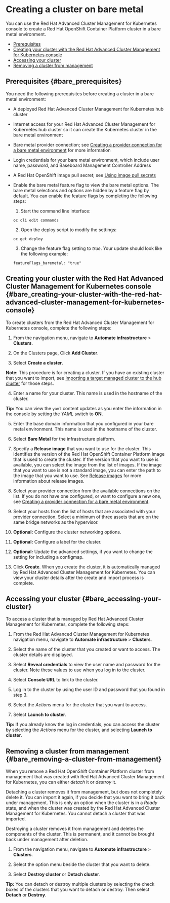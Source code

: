 # Creating a cluster on bare metal

You can use the Red Hat Advanced Cluster Management for Kubernetes console to create a Red Hat OpenShift Container Platform cluster in a bare metal environment.

  - [Prerequisites](#bare_prerequisites)
  - [Creating your cluster with the Red Hat Advanced Cluster Management for Kubernetes console](#bare_creating-your-cluster-with-the-red-hat-advanced-cluster-management-for-kubernetes-console)
  - [Accessing your cluster](#bare_accessing-your-cluster)
  - [Removing a cluster from management](#bare_removing-a-cluster-from-management)

## Prerequisites {#bare_prerequisites}

You need the following prerequisites before creating a cluster in a bare metal environment:

* A deployed Red Hat Advanced Cluster Management for Kubernetes hub cluster

* Internet access for your Red Hat Advanced Cluster Management for Kubernetes hub cluster so it can create the Kubernetes cluster in the bare metal environment

* Bare metal provider connection; see [Creating a provider connection for a bare metal environment](prov_conn_bare.md) for more information

* Login credentials for your bare metal environment, which include user name, password, and Baseboard Management Controller Address

* A Red Hat OpenShift image pull secret; see [Using image pull secrets](https://docs.openshift.com/container-platform/4.3/openshift_images/managing_images/using-image-pull-secrets.html)

* Enable the bare metal feature flag to view the bare metal options. The bare metal selections and options are hidden by a feature flag by default. You can enable the feature flags by completing the following steps:

  1. Start the command line interface:
  
    ```
    oc cli edit commands
    ```
    
  2. Open the deploy script to modify the settings:
  
    ```
    oc get deploy
    ```
    
  3. Change the feature flag setting to *true*. Your update should look like the following example:
  
    ```
    featureFlags_baremetal: "true"
    ```
    
## Creating your cluster with the Red Hat Advanced Cluster Management for Kubernetes console {#bare_creating-your-cluster-with-the-red-hat-advanced-cluster-management-for-kubernetes-console}

To create clusters from the Red Hat Advanced Cluster Management for Kubernetes console, complete the following steps:

1. From the navigation menu, navigate to **Automate infrastructure** > **Clusters**.

2. On the Clusters page, Click **Add Cluster**.

3. Select **Create a cluster**.

  **Note:** This procedure is for creating a cluster. If you have an existing cluster that you want to import, see [Importing a target managed cluster to the hub cluster](import.md) for those steps.

4. Enter a name for your cluster. This name is used in the hostname of the cluster.

  **Tip:** You can view the `yaml` content updates as you enter the information in the console by setting the *YAML* switch to **ON**.

5. Enter the base domain information that you configured in your bare metal environment. This name is used in the hostname of the cluster.

6. Select **Bare Metal** for the infrastructure platform.

7. Specify a **Release image** that you want to use for the cluster. This identifies the version of the Red Hat OpenShift Container Platform image that is used to create the cluster. If the version that you want to use is available, you can select the image from the list of images. If the image that you want to use is not a standard image, you can enter the path to the image that you want to use. See [Release images](release_images.md) for more information about release images.

8. Select your provider connection from the available connections on the list. If you do not have one configured, or want to configure a new one, see [Creating a provider connection for a bare metal environment](prov_conn_bare.md).

9. Select your hosts from the list of hosts that are associated with your provider connection. Select a minimum of three assets that are on the same bridge networks as the hypervisor.

10. **Optional:** Configure the cluster networking options.

11. **Optional:** Configure a label for the cluster.

12. **Optional:** Update the advanced settings, if you want to change the setting for including a configmap.

13. Click **Create**. When you create the cluster, it is automatically managed by Red Hat Advanced Cluster Management for Kubernetes. You can view your cluster details after the create and import process is complete.

## Accessing your cluster {#bare_accessing-your-cluster}

To access a cluster that is managed by Red Hat Advanced Cluster Management for Kubernetes, complete the following steps:

1. From the Red Hat Advanced Cluster Management for Kubernetes navigation menu, navigate to **Automate infrastructure** > **Clusters**.

2. Select the name of the cluster that you created or want to access. The cluster details are displayed.

3. Select **Reveal credentials** to view the user name and password for the cluster. Note these values to use when you log in to the cluster.

4. Select **Console URL** to link to the cluster.

5. Log in to the cluster by using the user ID and password that you found in step 3.

6. Select the *Actions* menu for the cluster that you want to access.

7. Select **Launch to cluster**.

  **Tip:** If you already know the log in credentials, you can access the cluster by selecting the *Actions* menu for the cluster, and selecting **Launch to cluster**.

## Removing a cluster from management {#bare_removing-a-cluster-from-management}

When you remove a Red Hat OpenShift Container Platform cluster from management that was created with Red Hat Advanced Cluster Management for Kubernetes, you can either *detach* it or *destroy* it.  

Detaching a cluster removes it from management, but does not completely delete it. You can import it again, if you decide that you want to bring it back under management. This is only an option when the cluster is in a *Ready* state, and when the cluster was created by the Red Hat Advanced Cluster Management for Kubernetes. You cannot detach a cluster that was imported.

Destroying a cluster removes it from management and deletes the components of the cluster. This is permanent, and it cannot be brought back under management after deletion.   

1. From the navigation menu, navigate to **Automate infrastructure** > **Clusters**.

2. Select the option menu beside the cluster that you want to delete.

3. Select **Destroy cluster** or **Detach cluster**.

  **Tip:** You can detach or destroy multiple clusters by selecting the check boxes of the clusters that you want to detach or destroy. Then select **Detach** or **Destroy**.
